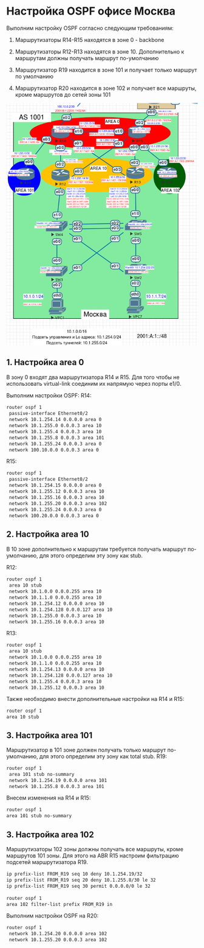 # Настройка OSPF офисе Москва

Выполним настройку OSPF согласно следующим требованиям:

1. Маршрутизаторы R14-R15 находятся в зоне 0 - backbone

2. Маршрутизаторы R12-R13 находятся в зоне 10. Дополнительно к маршрутам должны получать маршрут по-умолчанию

3. Маршрутизатор R19 находится в зоне 101 и получает только маршрут по умолчанию

4. Маршрутизатор R20 находится в зоне 102 и получает все маршруты, кроме маршрутов до сетей зоны 101

 
![](moscow.png)
 

## 1. Настройка area 0

В зону 0 входят два маршрутизатора R14 и R15. Для того чтобы не использовать virtual-link соединим их напрямую через порты e1/0.

Выполним настройки OSPF:
R14:
```
router ospf 1
 passive-interface Ethernet0/2
 network 10.1.254.14 0.0.0.0 area 0
 network 10.1.255.0 0.0.0.3 area 10
 network 10.1.255.4 0.0.0.3 area 10
 network 10.1.255.8 0.0.0.3 area 101
 network 10.1.255.24 0.0.0.3 area 0
 network 100.10.0.0 0.0.0.3 area 0

```

R15:
```
router ospf 1
 passive-interface Ethernet0/2
 network 10.1.254.15 0.0.0.0 area 0
 network 10.1.255.12 0.0.0.3 area 10
 network 10.1.255.16 0.0.0.3 area 10
 network 10.1.255.20 0.0.0.3 area 102
 network 10.1.255.24 0.0.0.3 area 0
 network 100.20.0.0 0.0.0.3 area 0
```


## 2. Настройка area 10
В 10 зоне дополнительно к маршрутам требуется получать маршрут по-умолчанию, для этого определим эту зону как stub.

R12:
```
router ospf 1
 area 10 stub
 network 10.1.0.0 0.0.0.255 area 10
 network 10.1.1.0 0.0.0.255 area 10
 network 10.1.254.12 0.0.0.0 area 10
 network 10.1.254.128 0.0.0.127 area 10
 network 10.1.255.0 0.0.0.3 area 10
 network 10.1.255.16 0.0.0.3 area 10
```


R13:
```
router ospf 1
 area 10 stub
 network 10.1.0.0 0.0.0.255 area 10
 network 10.1.1.0 0.0.0.255 area 10
 network 10.1.254.13 0.0.0.0 area 10
 network 10.1.254.128 0.0.0.127 area 10
 network 10.1.255.4 0.0.0.3 area 10
 network 10.1.255.12 0.0.0.3 area 10
```

Также необходимо внести дополнительные настройки на R14 и R15:
```
router ospf 1
area 10 stub
```

## 3. Настройка area 101
Маршрутизатор в 101 зоне должен получать только маршрут по-умолчанию, для этого определим эту зону как total stub.
R19:
```
router ospf 1
 area 101 stub no-summary
 network 10.1.254.19 0.0.0.0 area 101
 network 10.1.255.8 0.0.0.3 area 101
```

Внесем изменения на R14 и R15:
```
router ospf 1
area 101 stub no-summary
```

## 3. Настройка area 102
Маршрутизаторы 102 зоны должны получать все маршруты, кроме маршрутов 101 зоны. Для этого на ABR R15 настроим фильтрацию подсетей маршрутизатора R19.
```
ip prefix-list FROM_R19 seq 10 deny 10.1.254.19/32
ip prefix-list FROM_R19 seq 20 deny 10.1.255.8/30 le 32
ip prefix-list FROM_R19 seq 30 permit 0.0.0.0/0 le 32

router ospf 1
area 102 filter-list prefix FROM_R19 in
```

Выполним настройки OSPF на R20:
```
router ospf 1
 network 10.1.254.20 0.0.0.0 area 102
 network 10.1.255.20 0.0.0.3 area 102
```
